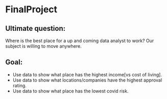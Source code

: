 # FinalProject
## Ultimate question: 
Where is the best place for a up and coming data analyst to work? Our subject is willing to move anywhere.
## Goal:
* Use data to show what place has the highest income[vs cost of living].
* Use data to show what locations/companies have the highest approval rating.
* Use data to show what place has the lowest covid risk.